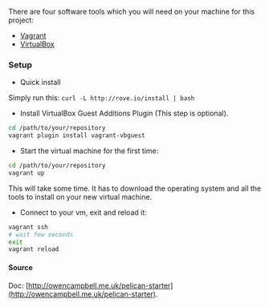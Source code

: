 
There are four software tools which you will need on your machine for this project:

* [Vagrant](http://www.vagrantup.com/downloads.html)
* [VirtualBox](https://www.virtualbox.org/wiki/Downloads)

### Setup

* Quick install

Simply run this: ```curl -L http://rove.io/install | bash```

* Install VirtualBox Guest Additions Plugin (This step is optional).

```bash
cd /path/to/your/repository
vagrant plugin install vagrant-vbguest
```

* Start the virtual machine for the first time:

```bash
cd /path/to/your/repository
vagrant up
```

This will take some time. It has to download the operating system and all the tools to install on your new virtual machine.

* Connect to your vm, exit and reload it:

```bash
vagrant ssh
# wait few seconds
exit
vagrant reload
```

#### Source
Doc: [http://owencampbell.me.uk/pelican-starter](http://owencampbell.me.uk/pelican-starter).